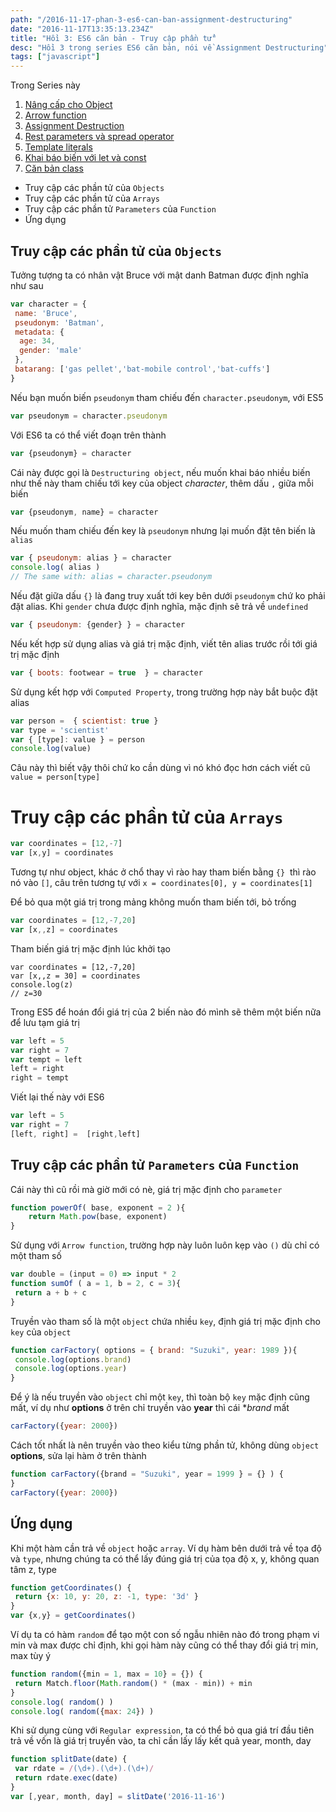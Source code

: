 ```yaml
---
path: "/2016-11-17-phan-3-es6-can-ban-assignment-destructuring"
date: "2016-11-17T13:35:13.234Z"
title: "Hồi 3: ES6 căn bản - Truy cập phần tử"
desc: "Hồi 3 trong series ES6 căn bản, nói về Assignment Destructuring"
tags: ["javascript"]
---
```


Trong Series này

1. [Nâng cấp cho Object](https://luubinhan.github.io/blog/2016-11-15-chuong-1-es6-can-ban)
2. [Arrow function](https://luubinhan.github.io/blog/2016-11-16-chuong-2-es6-can-ban-arrow-function/)
3. [Assignment Destruction](https://luubinhan.github.io/blog/2016-11-17-phan-3-es6-can-ban-assignment-destructuring)
4. [Rest parameters và spread operator](https://luubinhan.github.io/blog/2016-11-18-phan-4-es6-can-ban-rest-parameters-va-spread-operator)
5. [Template literals](https://luubinhan.github.io/blog/2016-11-19-phan-5-es6-can-ban-template-literals)
6. [Khai báo biến với let và const](https://luubinhan.github.io/blog/2016-11-20-phan-6-es6-can-ban-khai-bao-let-const)
7. [Căn bản class](https://luubinhan.github.io/blog/2016-11-21-phan-7-es6-can-ban-classes)


<!-- MarkdownTOC -->

- Truy cập các phần tử của `Objects`
- Truy cập các phần tử của `Arrays`
- Truy cập các phần tử `Parameters` của `Function`
- Ứng dụng

<!-- /MarkdownTOC -->


## Truy cập các phần tử của `Objects`

Tưởng tượng ta có nhân vật Bruce với mật danh Batman được định nghĩa như sau

```js
var character = {
 name: 'Bruce',
 pseudonym: 'Batman',
 metadata: {
  age: 34,
  gender: 'male'
 },
 batarang: ['gas pellet','bat-mobile control','bat-cuffs']
}
```

Nếu bạn muốn biến `pseudonym` tham chiếu đến `character.pseudonym`, với ES5

```js
var pseudonym = character.pseudonym
```

Với ES6 ta có thể viết đoạn trên thành

```js
var {pseudonym} = character
```

Cái này được gọi là `Destructuring object`, nếu muốn khai báo nhiều biến như thế này tham chiếu tới key của object *character*, thêm dấu `,` giữa mỗi biến

```js
var {pseudonym, name} = character
```

Nếu muốn tham chiếu đến key là `pseudonym` nhưng lại muốn đặt tên biến là `alias`

```js
var { pseudonym: alias } = character
console.log( alias )
// The same with: alias = character.pseudonym
```

Nếu đặt giữa dấu `{}` là đang truy xuất tới key bên dưới `pseudonym` chứ ko phải đặt alias. Khi `gender` chưa được định nghĩa, mặc định sẽ trả về `undefined`

```js
var { pseudonym: {gender} } = character
```

Nếu kết hợp sử dụng alias và giá trị mặc định, viết tên alias trước rồi tới giá trị mặc định

```js
var { boots: footwear = true  } = character
```

Sử dụng kết hợp với `Computed Property`, trong trường hợp này bắt buộc đặt alias

```js
var person =  { scientist: true }
var type = 'scientist'
var { [type]: value } = person
console.log(value)
```

Câu này thì biết vậy thôi chứ ko cần dùng vì nó khó đọc hơn cách viết cũ `value = person[type]`

# Truy cập các phần tử của `Arrays`

```js
var coordinates = [12,-7]
var [x,y] = coordinates
```

Tương tự như object, khác ở chổ thay vì rào hay tham biến bằng `{}`  thì rào nó vào `[]`, câu trên tương tự với `x = coordinates[0], y = coordinates[1]`

Để bỏ qua một giá trị trong mảng không muốn tham biến tới, bỏ trống

```js
var coordinates = [12,-7,20]
var [x,,z] = coordinates
```

Tham biến giá trị mặc định lúc khởi tạo

```
var coordinates = [12,-7,20]
var [x,,z = 30] = coordinates
console.log(z)
// z=30
```

Trong ES5 để hoán đổi giá trị của 2 biến nào đó mình sẽ thêm một biến nữa để lưu tạm giá trị

```js
var left = 5
var right = 7
var tempt = left
left = right
right = tempt
```

Viết lại thế này với ES6

```js
var left = 5
var right = 7
[left, right] =  [right,left]
```

## Truy cập các phần tử `Parameters` của `Function`

Cái này thì cũ rồi mà giờ mới có nè, giá trị mặc định cho `parameter`

```js
function powerOf( base, exponent = 2 ){
    return Math.pow(base, exponent)
}
```

Sử dụng với `Arrow function`, trường hợp này luôn luôn kẹp vào `()` dù chỉ có một tham số

```js
var double = (input = 0) => input * 2
function sumOf ( a = 1, b = 2, c = 3){
 return a + b + c
}
```

Truyền vào tham số là một `object` chứa nhiều `key`, định giá trị mặc định cho `key` của `object`

```js
function carFactory( options = { brand: "Suzuki", year: 1989 }){
 console.log(options.brand)
 console.log(options.year)
}
```

Để ý là nếu truyền vào `object` chỉ một `key`, thì toàn bộ `key` mặc định cũng mất, ví dụ như **options** ở trên chỉ truyền vào **year** thì cái **brand* mất

```js
carFactory({year: 2000})
```

Cách tốt nhất là nên truyền vào theo kiểu từng phần tử, không dùng `object` **options**, sửa lại hàm ở trên thành

```js
function carFactory({brand = "Suzuki", year = 1999 } = {} ) {
}
carFactory({year: 2000})
```

## Ứng dụng

Khi một hàm cần trả về `object` hoặc `array`. Ví dụ hàm bên dưới trả về tọa độ và `type`, nhưng chúng ta có thể lấy đúng giá trị của tọa độ x, y, không quan tâm z, type

```js
function getCoordinates() {
 return {x: 10, y: 20, z: -1, type: '3d' }
}
var {x,y} = getCoordinates()
```

Ví dụ ta có hàm `random` để tạo một con số ngẫu nhiên nào đó trong phạm vi min và max được chỉ định, khi gọi hàm này cũng có thể thay đổi giá trị min, max tùy ý

```js
function random({min = 1, max = 10} = {}) {
 return Match.floor(Math.random() * (max - min)) + min
}
console.log( random() )
console.log( random({max: 24}) )
```

Khi sử dụng cùng với `Regular expression`, ta có thể bỏ qua giá trí đầu tiên trả về vốn là giá trị truyền vào, ta chỉ cần lấy lấy kết quả year, month, day

```js
function splitDate(date) {
 var rdate = /(\d+).(\d+).(\d+)/
 return rdate.exec(date)
}
var [,year, month, day] = slitDate('2016-11-16')
```